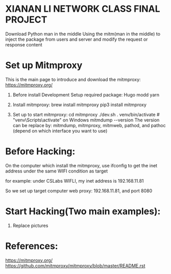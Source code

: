 # XIANAN LI NETWORK CLASS FINAL PROJECT
Download Python man in the middle
Using the mitm(man in the middle) to inject the package from users and server and modify the request or response content


# Set up Mitmproxy
This is the main page to introduce and download the mitmproxy: https://mitmproxy.org/

1) Before install Development Setup required package:
Hugo
modd
yarn

2) Install mitmproxy:
brew install mitmproxy
pip3 install mitmproxy

3) Set up to start mitmproxy:
cd mitmproxy
./dev.sh 
. venv/bin/activate  # "venv\Scripts\activate" on Windows
mitmdump --version
The version can be replace by:
mitmdump, mitmproxy, mitmweb, pathod, and pathoc (depend on which interface you want to use)

# Before Hacking:
On the computer which install the mitmproxy, use ifconfig to get the inet address under the same WIFI condition as target

for example: under CSLabs WIFLI, my inet address is 192.168.11.81

So we set up target computer web proxy: 192.168.11.81, and port 8080

# Start Hacking(Two main examples):
1. Replace pictures











# References:
https://mitmproxy.org/
https://github.com/mitmproxy/mitmproxy/blob/master/README.rst

